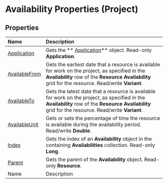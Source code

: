 
# Availability Properties (Project)

## Properties



|**Name**|**Description**|
|:-----|:-----|
| [Application](53f0c5d3-50e2-e17b-a6f6-fbb59fc7cb72.md)|Gets the  ** [Application](8eb91712-7784-a102-38c0-19bb056c27e9.md)** object. Read-only **Application**.|
| [AvailableFrom](114a1c41-8866-f479-ef08-e099cf7a9968.md)|Gets the earliest date that a resource is available for work on the project, as specified in the  **Availability** row of the **Resource Availability** grid for the resource. Read/write **Variant**.|
| [AvailableTo](fe1b9efc-b981-5dc0-fbaa-a29c098e2628.md)|Gets the latest date that a resource is available for work on the project, as specified in the  **Availability** row of the **Resource Availability** grid for the resource. Read/write **Variant**.|
| [AvailableUnit](a22d2325-e512-08c5-608f-0fadce9d33e5.md)|Gets or sets the percentage of time the resource is available during the availability period. Read/write  **Double**.|
| [Index](54dd8601-68c8-0133-5622-12e26c70972d.md)|Gets the index of an  **Availability** object in the containing **Availabilities** collection. Read-only **Long**.|
| [Parent](8fc6f0dc-3f8b-1bc6-619f-0dbfa84015b6.md)|Gets the parent of the  **Availability** object. Read-only **Resource**.|
|Name|Description|
